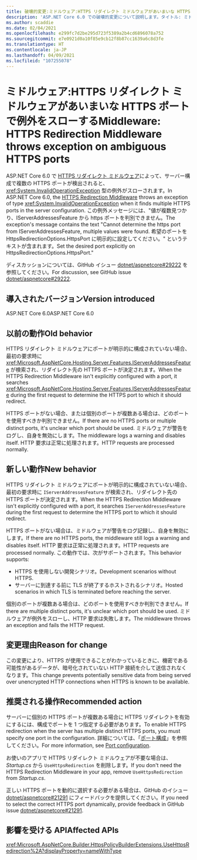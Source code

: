 ```yaml
---
title: 破壊的変更:ミドルウェア:HTTPS リダイレクト ミドルウェアがあいまいな HTTPS ポートで例外をスローする
description: 'ASP.NET Core 6.0 での破壊的変更について説明します。タイトル: ミドルウェア:HTTPS リダイレクト ミドルウェアがあいまいな HTTPS ポートで例外をスローする'
ms.author: scaddie
ms.date: 02/04/2021
ms.openlocfilehash: e299fc7d2be295d723f5389a2b4cd6896078a752
ms.sourcegitcommit: e7e0921d0a10f85e9cb12f8b87cc1639a6c8d3fe
ms.translationtype: HT
ms.contentlocale: ja-JP
ms.lasthandoff: 04/09/2021
ms.locfileid: "107255078"
---
```

# <a name="middleware-https-redirection-middleware-throws-exception-on-ambiguous-https-ports"></a><span data-ttu-id="87bee-103">ミドルウェア:HTTPS リダイレクト ミドルウェアがあいまいな HTTPS ポートで例外をスローする</span><span class="sxs-lookup"><span data-stu-id="87bee-103">Middleware: HTTPS Redirection Middleware throws exception on ambiguous HTTPS ports</span></span>

<span data-ttu-id="87bee-104">ASP.NET Core 6.0 で [HTTPS リダイレクト ミドルウェア](xref:Microsoft.AspNetCore.Builder.HttpsPolicyBuilderExtensions.UseHttpsRedirection%2A)によって、サーバー構成で複数の HTTPS ポートが検出されると、<xref:System.InvalidOperationException> 型の例外がスローされます。</span><span class="sxs-lookup"><span data-stu-id="87bee-104">In ASP.NET Core 6.0, the [HTTPS Redirection Middleware](xref:Microsoft.AspNetCore.Builder.HttpsPolicyBuilderExtensions.UseHttpsRedirection%2A) throws an exception of type <xref:System.InvalidOperationException> when it finds multiple HTTPS ports in the server configuration.</span></span> <span data-ttu-id="87bee-105">この例外メッセージには、"値が複数見つかり、IServerAddressesFeature から https ポートを判別できません。</span><span class="sxs-lookup"><span data-stu-id="87bee-105">The exception's message contains the text "Cannot determine the https port from IServerAddressesFeature, multiple values were found.</span></span> <span data-ttu-id="87bee-106">希望のポートを HttpsRedirectionOptions.HttpsPort に明示的に設定してください。" というテキストが含まれます。</span><span class="sxs-lookup"><span data-stu-id="87bee-106">Set the desired port explicitly on HttpsRedirectionOptions.HttpsPort."</span></span>

<span data-ttu-id="87bee-107">ディスカッションについては、GitHub イシュー [dotnet/aspnetcore#29222](https://github.com/dotnet/aspnetcore/issues/29222) を参照してください。</span><span class="sxs-lookup"><span data-stu-id="87bee-107">For discussion, see GitHub issue [dotnet/aspnetcore#29222](https://github.com/dotnet/aspnetcore/issues/29222).</span></span>

## <a name="version-introduced"></a><span data-ttu-id="87bee-108">導入されたバージョン</span><span class="sxs-lookup"><span data-stu-id="87bee-108">Version introduced</span></span>

<span data-ttu-id="87bee-109">ASP.NET Core 6.0</span><span class="sxs-lookup"><span data-stu-id="87bee-109">ASP.NET Core 6.0</span></span>

## <a name="old-behavior"></a><span data-ttu-id="87bee-110">以前の動作</span><span class="sxs-lookup"><span data-stu-id="87bee-110">Old behavior</span></span>

<span data-ttu-id="87bee-111">HTTPS リダイレクト ミドルウェアにポートが明示的に構成されていない場合、最初の要求時に <xref:Microsoft.AspNetCore.Hosting.Server.Features.IServerAddressesFeature> が検索され、リダイレクト先の HTTPS ポートが決定されます。</span><span class="sxs-lookup"><span data-stu-id="87bee-111">When the HTTPS Redirection Middleware isn't explicitly configured with a port, it searches <xref:Microsoft.AspNetCore.Hosting.Server.Features.IServerAddressesFeature> during the first request to determine the HTTPS port to which it should redirect.</span></span>

<span data-ttu-id="87bee-112">HTTPS ポートがない場合、または個別のポートが複数ある場合は、どのポートを使用すべきか判別できません。</span><span class="sxs-lookup"><span data-stu-id="87bee-112">If there are no HTTPS ports or multiple distinct ports, it's unclear which port should be used.</span></span> <span data-ttu-id="87bee-113">ミドルウェアが警告をログし、自身を無効にします。</span><span class="sxs-lookup"><span data-stu-id="87bee-113">The middleware logs a warning and disables itself.</span></span> <span data-ttu-id="87bee-114">HTTP 要求は正常に処理されます。</span><span class="sxs-lookup"><span data-stu-id="87bee-114">HTTP requests are processed normally.</span></span>

## <a name="new-behavior"></a><span data-ttu-id="87bee-115">新しい動作</span><span class="sxs-lookup"><span data-stu-id="87bee-115">New behavior</span></span>

<span data-ttu-id="87bee-116">HTTPS リダイレクト ミドルウェアにポートが明示的に構成されていない場合、最初の要求時に `IServerAddressesFeature` が検索され、リダイレクト先の HTTPS ポートが決定されます。</span><span class="sxs-lookup"><span data-stu-id="87bee-116">When the HTTPS Redirection Middleware isn't explicitly configured with a port, it searches `IServerAddressesFeature` during the first request to determine the HTTPS port to which it should redirect.</span></span>

<span data-ttu-id="87bee-117">HTTPS ポートがない場合は、ミドルウェアが警告をログ記録し、自身を無効にします。</span><span class="sxs-lookup"><span data-stu-id="87bee-117">If there are no HTTPS ports, the middleware still logs a warning and disables itself.</span></span> <span data-ttu-id="87bee-118">HTTP 要求は正常に処理されます。</span><span class="sxs-lookup"><span data-stu-id="87bee-118">HTTP requests are processed normally.</span></span> <span data-ttu-id="87bee-119">この動作では、次がサポートされます。</span><span class="sxs-lookup"><span data-stu-id="87bee-119">This behavior supports:</span></span>

* <span data-ttu-id="87bee-120">HTTPS を使用しない開発シナリオ。</span><span class="sxs-lookup"><span data-stu-id="87bee-120">Development scenarios without HTTPS.</span></span>
* <span data-ttu-id="87bee-121">サーバーに到達する前に TLS が終了するホストされるシナリオ。</span><span class="sxs-lookup"><span data-stu-id="87bee-121">Hosted scenarios in which TLS is terminated before reaching the server.</span></span>

<span data-ttu-id="87bee-122">個別のポートが複数ある場合は、どのポートを使用すべきか判別できません。</span><span class="sxs-lookup"><span data-stu-id="87bee-122">If there are multiple distinct ports, it's unclear which port should be used.</span></span> <span data-ttu-id="87bee-123">ミドルウェアが例外をスローし、HTTP 要求は失敗します。</span><span class="sxs-lookup"><span data-stu-id="87bee-123">The middleware throws an exception and fails the HTTP request.</span></span>

## <a name="reason-for-change"></a><span data-ttu-id="87bee-124">変更理由</span><span class="sxs-lookup"><span data-stu-id="87bee-124">Reason for change</span></span>

<span data-ttu-id="87bee-125">この変更により、HTTPS が使用できることがわかっているときに、機密である可能性があるデータが、暗号化されていない HTTP 接続を介して送信されなくなります。</span><span class="sxs-lookup"><span data-stu-id="87bee-125">This change prevents potentially sensitive data from being served over unencrypted HTTP connections when HTTPS is known to be available.</span></span>

## <a name="recommended-action"></a><span data-ttu-id="87bee-126">推奨される操作</span><span class="sxs-lookup"><span data-stu-id="87bee-126">Recommended action</span></span>

<span data-ttu-id="87bee-127">サーバーに個別の HTTPS ポートが複数ある場合に HTTPS リダイレクトを有効にするには、構成でポートを 1 つ指定する必要があります。</span><span class="sxs-lookup"><span data-stu-id="87bee-127">To enable HTTPS redirection when the server has multiple distinct HTTPS ports, you must specify one port in the configuration.</span></span> <span data-ttu-id="87bee-128">詳細については、「[ポート構成](/aspnet/core/security/enforcing-ssl?view=aspnetcore-5.0&preserve-view=true#port-configuration)」を参照してください。</span><span class="sxs-lookup"><span data-stu-id="87bee-128">For more information, see [Port configuration](/aspnet/core/security/enforcing-ssl?view=aspnetcore-5.0&preserve-view=true#port-configuration).</span></span>

<span data-ttu-id="87bee-129">お使いのアプリで HTTPS リダイレクト ミドルウェアが不要な場合は、*Startup.cs* から `UseHttpsRedirection` を削除します。</span><span class="sxs-lookup"><span data-stu-id="87bee-129">If you don't need the HTTPS Redirection Middleware in your app, remove `UseHttpsRedirection` from *Startup.cs*.</span></span>

<span data-ttu-id="87bee-130">正しい HTTPS ポートを動的に選択する必要がある場合は、GitHub のイシュー [dotnet/aspnetcore#21291](https://github.com/dotnet/aspnetcore/issues/21291) にフィードバックを提供してください。</span><span class="sxs-lookup"><span data-stu-id="87bee-130">If you need to select the correct HTTPS port dynamically, provide feedback in GitHub issue [dotnet/aspnetcore#21291](https://github.com/dotnet/aspnetcore/issues/21291).</span></span>

## <a name="affected-apis"></a><span data-ttu-id="87bee-131">影響を受ける API</span><span class="sxs-lookup"><span data-stu-id="87bee-131">Affected APIs</span></span>

<xref:Microsoft.AspNetCore.Builder.HttpsPolicyBuilderExtensions.UseHttpsRedirection%2A?displayProperty=nameWithType>

<!--

## Category

ASP.NET Core

## Affected APIs

`Overload:Microsoft.AspNetCore.Builder.HttpsPolicyBuilderExtensions.UseHttpsRedirection`

-->
